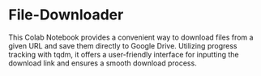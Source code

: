 # File-Downloader
This Colab Notebook provides a convenient way to download files from a given URL and save them directly to Google Drive. Utilizing progress tracking with tqdm, it offers a user-friendly interface for inputting the download link and ensures a smooth download process.
